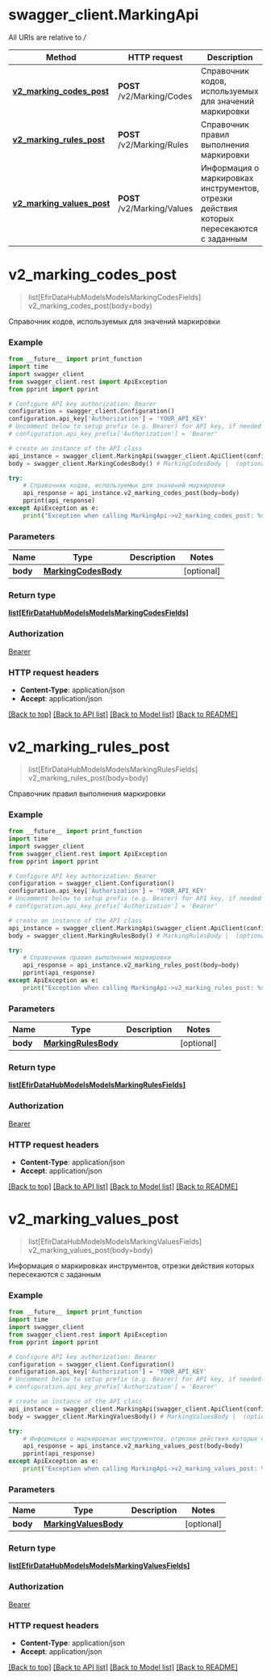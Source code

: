# swagger_client.MarkingApi

All URIs are relative to */*

Method | HTTP request | Description
------------- | ------------- | -------------
[**v2_marking_codes_post**](MarkingApi.md#v2_marking_codes_post) | **POST** /v2/Marking/Codes | Cправочник кодов, используемых для значений маркировки
[**v2_marking_rules_post**](MarkingApi.md#v2_marking_rules_post) | **POST** /v2/Marking/Rules | Справочник правил выполнения маркировки
[**v2_marking_values_post**](MarkingApi.md#v2_marking_values_post) | **POST** /v2/Marking/Values | Информация о маркировках инструментов, отрезки действия которых пересекаются с заданным

# **v2_marking_codes_post**
> list[EfirDataHubModelsModelsMarkingCodesFields] v2_marking_codes_post(body=body)

Cправочник кодов, используемых для значений маркировки

### Example
```python
from __future__ import print_function
import time
import swagger_client
from swagger_client.rest import ApiException
from pprint import pprint

# Configure API key authorization: Bearer
configuration = swagger_client.Configuration()
configuration.api_key['Authorization'] = 'YOUR_API_KEY'
# Uncomment below to setup prefix (e.g. Bearer) for API key, if needed
# configuration.api_key_prefix['Authorization'] = 'Bearer'

# create an instance of the API class
api_instance = swagger_client.MarkingApi(swagger_client.ApiClient(configuration))
body = swagger_client.MarkingCodesBody() # MarkingCodesBody |  (optional)

try:
    # Cправочник кодов, используемых для значений маркировки
    api_response = api_instance.v2_marking_codes_post(body=body)
    pprint(api_response)
except ApiException as e:
    print("Exception when calling MarkingApi->v2_marking_codes_post: %s\n" % e)
```

### Parameters

Name | Type | Description  | Notes
------------- | ------------- | ------------- | -------------
 **body** | [**MarkingCodesBody**](MarkingCodesBody.md)|  | [optional] 

### Return type

[**list[EfirDataHubModelsModelsMarkingCodesFields]**](EfirDataHubModelsModelsMarkingCodesFields.md)

### Authorization

[Bearer](../README.md#Bearer)

### HTTP request headers

 - **Content-Type**: application/json
 - **Accept**: application/json

[[Back to top]](#) [[Back to API list]](../README.md#documentation-for-api-endpoints) [[Back to Model list]](../README.md#documentation-for-models) [[Back to README]](../README.md)

# **v2_marking_rules_post**
> list[EfirDataHubModelsModelsMarkingRulesFields] v2_marking_rules_post(body=body)

Справочник правил выполнения маркировки

### Example
```python
from __future__ import print_function
import time
import swagger_client
from swagger_client.rest import ApiException
from pprint import pprint

# Configure API key authorization: Bearer
configuration = swagger_client.Configuration()
configuration.api_key['Authorization'] = 'YOUR_API_KEY'
# Uncomment below to setup prefix (e.g. Bearer) for API key, if needed
# configuration.api_key_prefix['Authorization'] = 'Bearer'

# create an instance of the API class
api_instance = swagger_client.MarkingApi(swagger_client.ApiClient(configuration))
body = swagger_client.MarkingRulesBody() # MarkingRulesBody |  (optional)

try:
    # Справочник правил выполнения маркировки
    api_response = api_instance.v2_marking_rules_post(body=body)
    pprint(api_response)
except ApiException as e:
    print("Exception when calling MarkingApi->v2_marking_rules_post: %s\n" % e)
```

### Parameters

Name | Type | Description  | Notes
------------- | ------------- | ------------- | -------------
 **body** | [**MarkingRulesBody**](MarkingRulesBody.md)|  | [optional] 

### Return type

[**list[EfirDataHubModelsModelsMarkingRulesFields]**](EfirDataHubModelsModelsMarkingRulesFields.md)

### Authorization

[Bearer](../README.md#Bearer)

### HTTP request headers

 - **Content-Type**: application/json
 - **Accept**: application/json

[[Back to top]](#) [[Back to API list]](../README.md#documentation-for-api-endpoints) [[Back to Model list]](../README.md#documentation-for-models) [[Back to README]](../README.md)

# **v2_marking_values_post**
> list[EfirDataHubModelsModelsMarkingValuesFields] v2_marking_values_post(body=body)

Информация о маркировках инструментов, отрезки действия которых пересекаются с заданным

### Example
```python
from __future__ import print_function
import time
import swagger_client
from swagger_client.rest import ApiException
from pprint import pprint

# Configure API key authorization: Bearer
configuration = swagger_client.Configuration()
configuration.api_key['Authorization'] = 'YOUR_API_KEY'
# Uncomment below to setup prefix (e.g. Bearer) for API key, if needed
# configuration.api_key_prefix['Authorization'] = 'Bearer'

# create an instance of the API class
api_instance = swagger_client.MarkingApi(swagger_client.ApiClient(configuration))
body = swagger_client.MarkingValuesBody() # MarkingValuesBody |  (optional)

try:
    # Информация о маркировках инструментов, отрезки действия которых пересекаются с заданным
    api_response = api_instance.v2_marking_values_post(body=body)
    pprint(api_response)
except ApiException as e:
    print("Exception when calling MarkingApi->v2_marking_values_post: %s\n" % e)
```

### Parameters

Name | Type | Description  | Notes
------------- | ------------- | ------------- | -------------
 **body** | [**MarkingValuesBody**](MarkingValuesBody.md)|  | [optional] 

### Return type

[**list[EfirDataHubModelsModelsMarkingValuesFields]**](EfirDataHubModelsModelsMarkingValuesFields.md)

### Authorization

[Bearer](../README.md#Bearer)

### HTTP request headers

 - **Content-Type**: application/json
 - **Accept**: application/json

[[Back to top]](#) [[Back to API list]](../README.md#documentation-for-api-endpoints) [[Back to Model list]](../README.md#documentation-for-models) [[Back to README]](../README.md)

